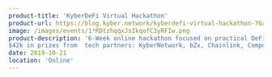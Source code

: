 ```yaml
---
product-title: 'KyberDeFi Virtual Hackathon'
product-url: https://blog.kyber.network/kyberdefi-virtual-hackathon-76ad120a3971
image: /images/events/1*RDtzhqqxJsIkqofC3yRFIw.png
product-description: '6-Week online hackathon focused on practical DeFi innovation using various Ethereum technologies.
$42k in prizes from  tech partners: KyberNetwork, bZx, Chainlink, Compound, Melon, Synthetix. WBTC'  
date: 2019-10-21
location: 'Online'
---
```

